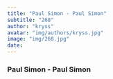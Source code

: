 ```yaml
---
title: "Paul Simon - Paul Simon"
subtitle: "268"
author: "kryss"
avatar: "img/authors/kryss.jpg"
image: "img/268.jpg"
date:
---
```


### Paul Simon - Paul Simon
